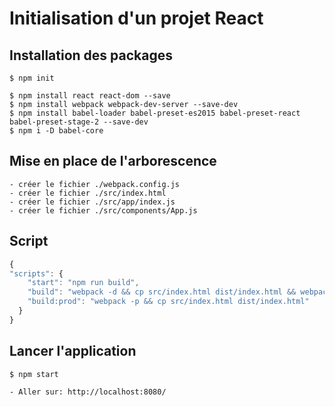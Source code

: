 # Initialisation d'un projet React

## Installation des packages

```
$ npm init

$ npm install react react-dom --save
$ npm install webpack webpack-dev-server --save-dev
$ npm install babel-loader babel-preset-es2015 babel-preset-react babel-preset-stage-2 --save-dev
$ npm i -D babel-core
```

## Mise en place de l'arborescence

    - créer le fichier ./webpack.config.js
    - créer le fichier ./src/index.html
    - créer le fichier ./src/app/index.js
    - créer le fichier ./src/components/App.js

## Script

```js
{
"scripts": {
    "start": "npm run build",
    "build": "webpack -d && cp src/index.html dist/index.html && webpack-dev-server --content-base src/ --inline --hot",
    "build:prod": "webpack -p && cp src/index.html dist/index.html"
  }
}
```


## Lancer l'application

```
$ npm start
```
    - Aller sur: http://localhost:8080/
